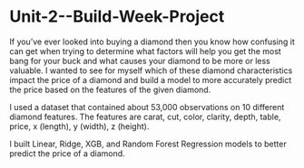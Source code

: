 # Unit-2--Build-Week-Project
 If you’ve ever looked into buying a diamond then you know how confusing it can get when trying to determine what factors will help you get the most bang for your buck and what causes your diamond to be more or less valuable. I wanted to see for myself which of these diamond characteristics impact the price of a diamond and build a model to more accurately predict the price based on the features of the given diamond.

 I used a dataset that contained about 53,000 observations on 10 different diamond features. The features are carat, cut, color, clarity, depth, table, price, x (length), y (width), z (height).
 
 I built Linear, Ridge, XGB, and Random Forest Regression models to better predict the price of a diamond.
